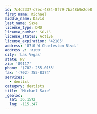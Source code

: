 ```yaml
---
id: 7c4c2337-c7ec-4874-8f79-7ba48b9e2de8
first_name: Michael
middle_name: David
last_name: Saxe
license_type: DMD
license_number: S6-16
license_status: Active
license_expiration: '42185'
address: '8710 W Charleston Blvd.'
address_2: '#100'
city: 'Las Vegas'
state: NV
zip: '89117'
phone: '(702) 255-0133'
fax: '(702) 255-8374'
services:
  - dentist
category: dentists
title: 'Michael Saxe'
_geoloc:
  lat: 36.1592
  lng: -115.247
---
```

